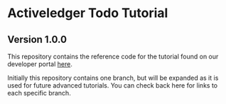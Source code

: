 # Activeledger Todo Tutorial

## Version 1.0.0

This repository contains the reference code for the tutorial found on our developer portal [here](https://developers.activeledger.io/articles/basic-app/introduction).

Initially this repository contains one branch, but will be expanded as it is used for future advanced tutorials. You can check back here for links to each specific branch.
